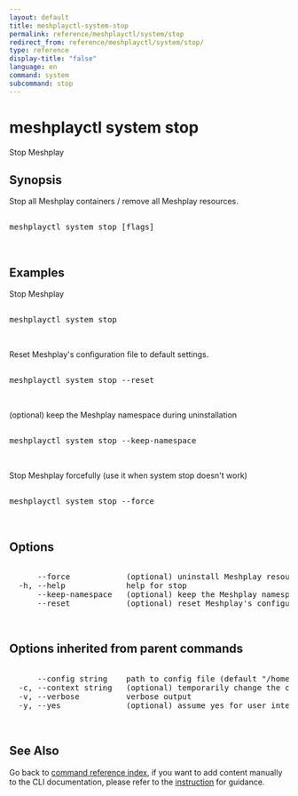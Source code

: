 ```yaml
---
layout: default
title: meshplayctl-system-stop
permalink: reference/meshplayctl/system/stop
redirect_from: reference/meshplayctl/system/stop/
type: reference
display-title: "false"
language: en
command: system
subcommand: stop
---
```


# meshplayctl system stop

Stop Meshplay

## Synopsis

Stop all Meshplay containers / remove all Meshplay resources.
<pre class='codeblock-pre'>
<div class='codeblock'>
meshplayctl system stop [flags]

</div>
</pre> 

## Examples

Stop Meshplay
<pre class='codeblock-pre'>
<div class='codeblock'>
meshplayctl system stop

</div>
</pre> 

Reset Meshplay's configuration file to default settings.
<pre class='codeblock-pre'>
<div class='codeblock'>
meshplayctl system stop --reset

</div>
</pre> 

(optional) keep the Meshplay namespace during uninstallation
<pre class='codeblock-pre'>
<div class='codeblock'>
meshplayctl system stop --keep-namespace

</div>
</pre> 

Stop Meshplay forcefully (use it when system stop doesn't work)
<pre class='codeblock-pre'>
<div class='codeblock'>
meshplayctl system stop --force

</div>
</pre> 

## Options

<pre class='codeblock-pre'>
<div class='codeblock'>
      --force            (optional) uninstall Meshplay resources forcefully
  -h, --help             help for stop
      --keep-namespace   (optional) keep the Meshplay namespace during uninstallation
      --reset            (optional) reset Meshplay's configuration file to default settings.

</div>
</pre>

## Options inherited from parent commands

<pre class='codeblock-pre'>
<div class='codeblock'>
      --config string    path to config file (default "/home/runner/.meshplay/config.yaml")
  -c, --context string   (optional) temporarily change the current context.
  -v, --verbose          verbose output
  -y, --yes              (optional) assume yes for user interactive prompts.

</div>
</pre>

## See Also

Go back to [command reference index](/reference/meshplayctl/), if you want to add content manually to the CLI documentation, please refer to the [instruction](/project/contributing/contributing-cli#preserving-manually-added-documentation) for guidance.
